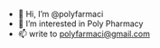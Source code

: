 - 👋 Hi, I’m @polyfarmaci
- 👀 I’m interested in Poly Pharmacy
- 📫 write to polyfarmaci@gmail.com

<!---
polyfarmaci/polyfarmaci is a ✨ special ✨ repository because its `README.md` (this file) appears on your GitHub profile.
You can click the Preview link to take a look at your changes.
--->
